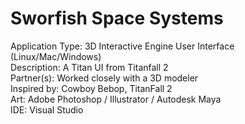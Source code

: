 # Sworfish Space Systems
Application Type: 3D Interactive Engine User Interface (Linux/Mac/Windows)<br>
Description: A Titan UI from Titanfall 2<br>
Partner(s): Worked closely with a 3D modeler<br>
Inspired by: Cowboy Bebop, TitanFall 2<br>
Art: Adobe Photoshop / Illustrator / Autodesk Maya<br>
IDE: Visual Studio<br>

